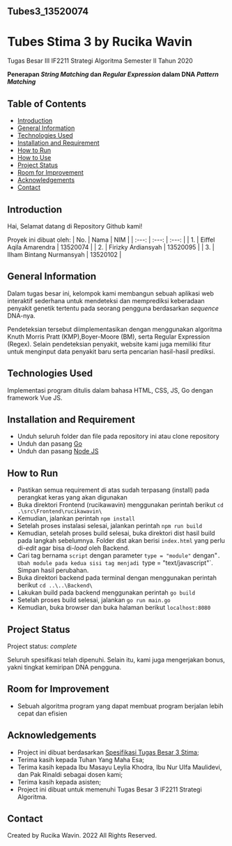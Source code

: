 ## Tubes3_13520074
# **Tubes Stima 3 by Rucika Wavin**

Tugas Besar III IF2211 Strategi Algoritma Semester II Tahun 2020

**Penerapan _String Matching_ dan _Regular Expression_ dalam DNA _Pattern Matching_**

## Table of Contents
* [Introduction](#introduction)
* [General Information](#general-information)
* [Technologies Used](#technologies-used)
* [Installation and Requirement](#installation-and-requirement)
* [How to Run](#how-to-run)
* [How to Use](#how-to-use)
* [Project Status](#project-status)
* [Room for Improvement](#room-for-improvement)
* [Acknowledgements](#acknowledgements)
* [Contact](#contact)


## Introduction
Hai, Selamat datang di Repository Github kami!

Proyek ini dibuat oleh:
| No. | Nama | NIM |
| :---: | :---: | :---: |
| 1. | Eiffel Aqila Amarendra | 13520074 |
| 2. | Firizky Ardiansyah | 13520095 |
| 3. | Ilham Bintang Nurmansyah | 13520102 |


## General Information

Dalam tugas besar ini, kelompok kami membangun sebuah aplikasi web interaktif
sederhana untuk mendeteksi dan memprediksi keberadaan penyakit genetik tertentu pada seorang pengguna berdasarkan _sequence_ DNA-nya.

Pendeteksian tersebut diimplementasikan dengan menggunakan algoritma Knuth Morris Pratt (KMP),Boyer-Moore (BM), serta Regular Expression (Regex). Selain pendeteksian penyakit, website kami juga memiliki fitur untuk menginput data penyakit baru serta pencarian hasil-hasil prediksi.


## Technologies Used
Implementasi program ditulis dalam bahasa HTML, CSS, JS, Go dengan framework Vue JS.


## Installation and Requirement
- Unduh seluruh folder dan file pada repository ini atau clone repository
- Unduh dan pasang [Go](https://go.dev/doc/install)
- Unduh dan pasang [Node JS](https://nodejs.org/en/download/)


## How to Run
- Pastikan semua requirement di atas sudah terpasang (install) pada perangkat keras yang akan digunakan
- Buka direktori Frontend (rucikawavin) menggunakan perintah berikut `cd .\src\Frontend\rucikawavin\`
- Kemudian, jalankan perintah `npm install`
- Setelah proses instalasi selesai, jalankan perintah `npm run build`
- Kemudian, setelah proses build selesai, buka direktori dist hasil build pada langkah sebelumnya. Folder dist akan berisi `index.html` yang perlu di-_edit_ agar bisa di-_load_ oleh Backend.
- Cari tag bernama `script` dengan parameter `type = "module"` dengan"`. Ubah module pada kedua sisi tag menjadi `type = "text/javascript"`. Simpan hasil perubahan.
- Buka direktori backend pada terminal dengan menggunakan perintah berikut `cd ..\..\Backend\`
- Lakukan build pada backend menggunakan perintah `go build`
- Setelah proses build selesai, jalankan `go run main.go`
- Kemudian, buka browser dan buka halaman berikut `localhost:8080`


## Project Status
Project status: _complete_

Seluruh spesifikasi telah dipenuhi. Selain itu, kami juga mengerjakan bonus, yakni tingkat kemiripan DNA pengguna.


## Room for Improvement
- Sebuah algoritma program yang dapat membuat program berjalan lebih cepat dan efisien


## Acknowledgements
- Project ini dibuat berdasarkan [Spesifikasi Tugas Besar 3 Stima](https://informatika.stei.itb.ac.id/~rinaldi.munir/Stmik/2021-2022/Tugas-Besar-3-IF2211-Strategi-Algoritma-2022.pdf);
- Terima kasih kepada Tuhan Yang Maha Esa;
- Terima kasih kepada Ibu Masayu Leylia Khodra, Ibu Nur Ulfa Maulidevi, dan Pak Rinaldi sebagai dosen kami;
- Terima kasih kepada asisten;
- Project ini dibuat untuk memenuhi Tugas Besar 3 IF2211 Strategi Algoritma.


## Contact
Created by Rucika Wavin. 2022 All Rights Reserved.